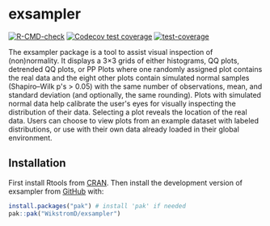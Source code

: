 
<!-- README.md is generated from README.Rmd. Please edit that file -->

# exsampler

<!-- badges: start -->

[![R-CMD-check](https://github.com/WikstromD/exsampler/actions/workflows/R-CMD-check.yaml/badge.svg)](https://github.com/WikstromD/exsampler/actions/workflows/R-CMD-check.yaml)
[![Codecov test
coverage](https://codecov.io/gh/WikstromD/exsampler/graph/badge.svg)](https://app.codecov.io/gh/WikstromD/exsampler)
[![test-coverage](https://github.com/WikstromD/exsampler/actions/workflows/test-coverage.yaml/badge.svg)](https://github.com/WikstromD/exsampler/actions/workflows/test-coverage.yaml)
<!-- badges: end -->

The exsampler package is a tool to assist visual inspection of (non)normality. It displays a 3×3 grids of either histograms, QQ plots, detrended QQ plots, or PP Plots where one randomly assigned plot contains the real data and the eight other plots contain simulated normal samples (Shapiro–Wilk p's > 0.05) with the same number of observations, mean, and standard deviation (and optionally, the same rounding). Plots with simulated normal data help calibrate the user's eyes for visually inspecting the distribution of their data. Selecting a plot reveals the location of the real data. Users can choose to view plots from an example dataset with labeled distributions, or use with their own data already loaded in their global environment.

## Installation

First install Rtools from [CRAN](https://cran.r-project.org/bin/windows/Rtools/). Then install the development version of exsampler from [GitHub](https://github.com/) with:

``` r
install.packages("pak") # install 'pak' if needed
pak::pak("WikstromD/exsampler")
```

